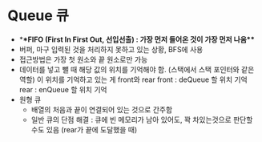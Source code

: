 # Queue 큐

- \***\*FIFO (First In First Out, 선입선출) : 가장 먼저 들어온 것이 가장 먼저 나옴\*\***
- 버퍼, 마구 입력된 것을 처리하지 못하고 있는 상황, BFS에 사용
- 접근방법은 가장 첫 원소와 끝 원소로만 가능
- 데이터를 넣고 뺄 때 해당 값의 위치를 기억해야 함. (스택에서 스택 포인터와 같은 역할)
  이 위치를 기억하고 있는 게 front와 rear
  front : deQueue 할 위치 기억
  rear : enQueue 할 위치 기억
- 원형 큐
  - 배열의 처음과 끝이 연결되어 있는 것으로 간주함
  - 일반 큐의 단점 해결 : 큐에 빈 메모리가 남아 있어도, 꽉 차있는것으로 판단할 수도 있음 (rear가 끝에 도달했을 때)
